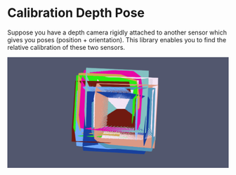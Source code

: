 # Calibration Depth Pose

Suppose you have a depth camera rigidly attached to another sensor which gives you poses (position + orientation).
This library enables you to find the relative calibration of these two sensors.

![Calibration Animation](doc/calibration_anim.gif "Calibration iterations")
